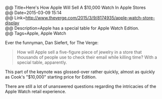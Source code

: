 @@ Title=Here's How Apple Will Sell A $10,000 Watch In Apple Stores  
@@ Date=2015-03-09 15:14  
@@ Link=http://www.theverge.com/2015/3/9/8174935/apple-watch-store-display  
@@ Description=Apple has a special table for Apple Watch Edition.  
@@ Tags=Apple, Apple Watch  

Ever the funnyman, Dan Siefert, for The Verge:
>How will Apple sell a five-figure piece of jewelry in a store that thousands of people use to check their email while killing time? With a special table, apparently.

This part of the keynote was glossed-over rather quickly, almost as quickly as Cook's "$10,000" starting price for Edition.

There are still a lot of unanswered questions regarding the intricacies of the Apple Watch retail experience.